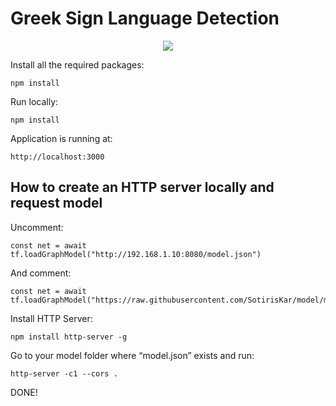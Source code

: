 # Greek Sign Language Detection

<p align="center">
   <img src="![1](https://user-images.githubusercontent.com/36128807/145409483-9e276455-b2a9-48ba-bdb7-e86ff591525e.jpeg)" >
</p>

Install all the required packages:

    npm install

Run locally:

    npm install

Application is running at:

    http://localhost:3000


## How to create an HTTP server locally and request model

Uncomment:

    const net = await tf.loadGraphModel("http://192.168.1.10:8080/model.json")

And comment:

    const net = await tf.loadGraphModel("https://raw.githubusercontent.com/SotirisKar/model/main/model/model.json")

Install HTTP Server:

    npm install http-server -g

Go to your model folder where “model.json” exists and run:

    http-server -c1 --cors .
    
DONE!
    
